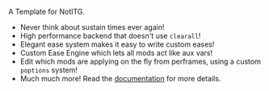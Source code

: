 A Template for NotITG.
* Never think about sustain times ever again!
* High performance backend that doesn't use `clearall`!
* Elegant ease system makes it easy to write custom eases!
* Custom Ease Engine which lets all mods act like aux vars!
* Edit which mods are applying on the fly from perframes, using a custom `poptions` system!
* Much much more!
Read the [documentation](./notitg-mirin-doc/SUMMARY.md) for more details.
